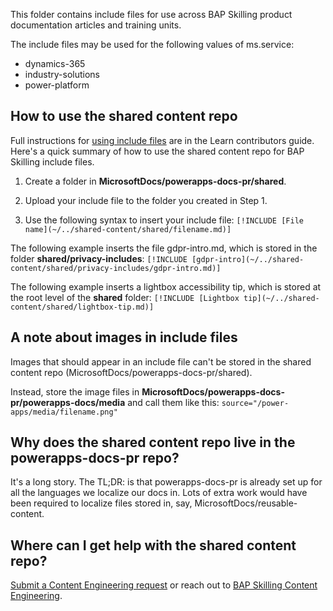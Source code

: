 This folder contains include files for use across BAP Skilling product documentation articles and training units.

The include files may be used for the following values of ms.service:

- dynamics-365
- industry-solutions
- power-platform

## How to use the shared content repo

Full instructions for [using include files](https://review.learn.microsoft.com/help/platform/includes-best-practices?branch=main) are in the Learn contributors guide. Here's a quick summary of how to use the shared content repo for BAP Skilling include files.

1. Create a folder in **MicrosoftDocs/powerapps-docs-pr/shared**.

1. Upload your include file to the folder you created in Step 1.

1. Use the following syntax to insert your include file: `[!INCLUDE [File name](~/../shared-content/shared/filename.md)]`

The following example inserts the file gdpr-intro.md, which is stored in the folder **shared/privacy-includes**: `[!INCLUDE [gdpr-intro](~/../shared-content/shared/privacy-includes/gdpr-intro.md)]`

The following example inserts a lightbox accessibility tip, which is stored at the root level of the **shared** folder: `[!INCLUDE [Lightbox tip](~/../shared-content/shared/lightbox-tip.md)]`

## A note about images in include files

Images that should appear in an include file can't be stored in the shared content repo (MicrosoftDocs/powerapps-docs-pr/shared).

Instead, store the image files in **MicrosoftDocs/powerapps-docs-pr/powerapps-docs/media** and call them like this: `source="/power-apps/media/filename.png"`

## Why does the shared content repo live in the powerapps-docs-pr repo?

It's a long story. The TL;DR: is that powerapps-docs-pr is already set up for all the languages we localize our docs in. Lots of extra work would have been required to localize files stored in, say, MicrosoftDocs/reusable-content.

## Where can I get help with the shared content repo?

[Submit a Content Engineering request](content-engineering-requests.md?branch=main) or reach out to [BAP Skilling Content Engineering](mailto:crmce@microsoft.com).
